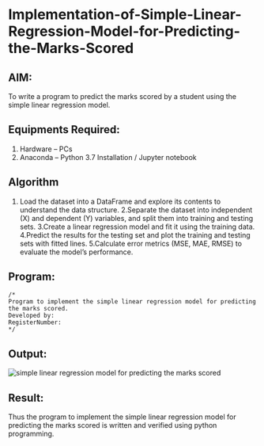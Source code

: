 # Implementation-of-Simple-Linear-Regression-Model-for-Predicting-the-Marks-Scored

## AIM:
To write a program to predict the marks scored by a student using the simple linear regression model.

## Equipments Required:
1. Hardware – PCs
2. Anaconda – Python 3.7 Installation / Jupyter notebook

## Algorithm
1. Load the dataset into a DataFrame and explore its contents to understand the data structure.
2.Separate the dataset into independent (X) and dependent (Y) variables, and split them into training and testing sets.
3.Create a linear regression model and fit it using the training data.
4.Predict the results for the testing set and plot the training and testing sets with fitted lines.
5.Calculate error metrics (MSE, MAE, RMSE) to evaluate the model’s performance.
## Program:
```
/*
Program to implement the simple linear regression model for predicting the marks scored.
Developed by: 
RegisterNumber:  
*/
```

## Output:
![simple linear regression model for predicting the marks scored](sam.png)


## Result:
Thus the program to implement the simple linear regression model for predicting the marks scored is written and verified using python programming.
